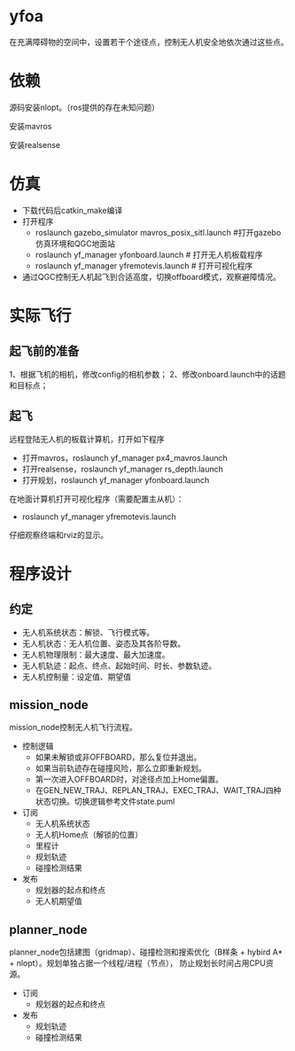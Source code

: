 # yfoa
在充满障碍物的空间中，设置若干个途径点，控制无人机安全地依次通过这些点。

# 依赖
源码安装nlopt。（ros提供的存在未知问题）

安装mavros

安装realsense

# 仿真

- 下载代码后catkin_make编译
- 打开程序
    - roslaunch gazebo_simulator mavros_posix_sitl.launch #打开gazebo仿真环境和QGC地面站
    - roslaunch yf_manager yfonboard.launch  # 打开无人机板载程序
    - roslaunch yf_manager yfremotevis.launch # 打开可视化程序
- 通过QGC控制无人机起飞到合适高度，切换offboard模式，观察避障情况。

# 实际飞行
## 起飞前的准备
1、根据飞机的相机，修改config的相机参数；
2、修改onboard.launch中的话题和目标点；

## 起飞
远程登陆无人机的板载计算机，打开如下程序
- 打开mavros，roslaunch yf_manager px4_mavros.launch
- 打开realsense，roslaunch yf_manager rs_depth.launch
- 打开规划，roslaunch yf_manager yfonboard.launch

在地面计算机打开可视化程序（需要配置主从机）：
- roslaunch yf_manager yfremotevis.launch

仔细观察终端和rviz的显示。


# 程序设计
## 约定
- 无人机系统状态：解锁、飞行模式等。
- 无人机状态：无人机位置、姿态及其各阶导数。
- 无人机物理限制：最大速度、最大加速度。
- 无人机轨迹：起点、终点、起始时间、时长、参数轨迹。
- 无人机控制量：设定值、期望值

## mission_node
mission_node控制无人机飞行流程。
- 控制逻辑
    - 如果未解锁或非OFFBOARD，那么复位并退出。
    - 如果当前轨迹存在碰撞风险，那么立即重新规划。
    - 第一次进入OFFBOARD时，对途径点加上Home偏置。
    - 在GEN_NEW_TRAJ、REPLAN_TRAJ、EXEC_TRAJ、WAIT_TRAJ四种状态切换。切换逻辑参考文件state.puml
- 订阅
    - 无人机系统状态
    - 无人机Home点（解锁的位置）
    - 里程计
    - 规划轨迹
    <!-- - 规划结果的标志 to do-->
    - 碰撞检测结果
- 发布
    - 规划器的起点和终点
    - 无人机期望值

## planner_node
planner_node包括建图（gridmap）、碰撞检测和搜索优化（B样条 + hybird A* + nlopt）。规划单独占据一个线程/进程（节点）， 防止规划长时间占用CPU资源。
- 订阅
    - 规划器的起点和终点
- 发布
    - 规划轨迹
    - 碰撞检测结果
